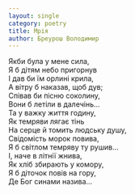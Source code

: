 ```yaml
---
layout: single
category: poetry
title: Мрія
author: Бреурош Володимир
---
```


Якби була у мене сила,  
Я б дітям небо пригорнув  
І дав би їм орлині крила,  
А вітру б наказав, щоб дув;  
Співав би пісню соколину,  
Вони б летіли в далечінь...   
Та у важку життя годину,  
Як темряви лягає тінь  
На серце й томить людську душу,  
Свідомість морок повива,  
Я б світлом темряву ту рушив...   
І, наче в літнії жнива,  
Як хліб збирають у комору,  
Я б діточок повів на гору,  
Де Бог синами назива...   
